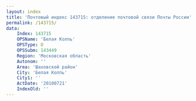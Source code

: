 ```yaml
---
layout: index
title: 'Почтовый индекс 143715: отделение почтовой связи Почты России'
permalink: /143715/
data:
    Index: 143715
    OPSName: 'Белая Колпь'
    OPSType: О
    OPSSubm: 143449
    Region: 'Московская область'
    Autonom: ''
    Area: 'Шаховской район'
    City: 'Белая Колпь'
    City1: ''
    ActDate: '20100721'
    IndexOld: ''
---
```

